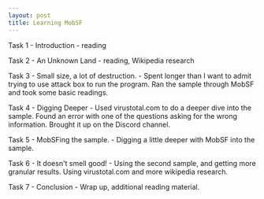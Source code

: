```yaml
---
layout: post
title: Learning MobSF
---
```


Task 1 - Introduction - reading

Task 2 - An Unknown Land - reading, Wikipedia research

Task 3 - Small size, a lot of destruction. - Spent longer than I want to admit trying to use attack box to run the program. Ran the sample through MobSF and took some basic readings.

Task 4 - Digging Deeper - Used virustotal.com to do a deeper dive into the sample. Found an error with one of the questions asking for the wrong information. Brought it up on the Discord channel.

Task 5 - MobSFing the sample. - Digging a little deeper with MobSF into the sample.

Task 6 - It doesn't smell good! - Using the second sample, and getting more granular results. Using virustotal.com and more wikipedia research.

Task 7 - Conclusion - Wrap up, additional reading material.